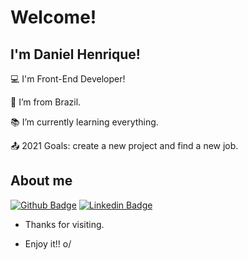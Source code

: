 # Welcome!

 

## I'm Daniel Henrique!

 

:computer: I'm Front-End Developer!

:house_with_garden: I’m from Brazil.

:books: I’m currently learning everything.

:outbox_tray: 2021 Goals: create a new project and find a new job.

 

## About me
[![Github Badge](https://img.shields.io/badge/-Github-000?style=flat-square&logo=Github&logoColor=white&link=https://github.com/dkhenrique)](LINK_GIT)
[![Linkedin Badge](https://img.shields.io/badge/-LinkedIn-blue?style=flat-square&logo=Linkedin&logoColor=white&link=https://linkedin.com/in/daniel-henrique-d-santos/)]( LINK_LINKEDIN)



- Thanks for visiting.

- Enjoy it!! o/

<!---
dkhenrique/dkhenrique is a ✨ special ✨ repository because its `README.md` (this file) appears on your GitHub profile.
You can click the Preview link to take a look at your changes.
--->
